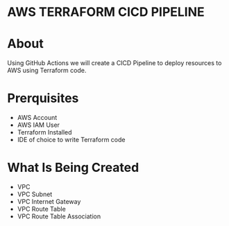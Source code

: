 # AWS TERRAFORM CICD PIPELINE

# About
Using GitHub Actions we will create a CICD Pipeline to deploy resources to AWS using Terraform code.

# Prerquisites
- AWS Account
- AWS IAM User
- Terraform Installed
- IDE of choice to write Terraform code

# What Is Being Created
- VPC
- VPC Subnet
- VPC Internet Gateway
- VPC Route Table
- VPC Route Table Association
